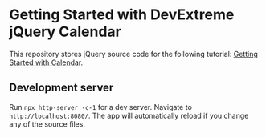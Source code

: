 # Getting Started with DevExtreme jQuery Calendar

This repository stores jQuery source code for the following tutorial: [Getting Started with Calendar](https://js.devexpress.com/Documentation/Guide/UI_Components/Calendar/Getting_Started_with_Calendar/).

## Development server

Run `npx http-server -c-1` for a dev server. Navigate to `http://localhost:8080/`. The app will automatically reload if you change any of the source files.